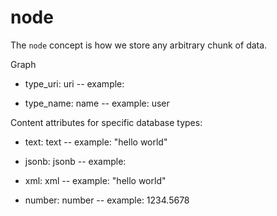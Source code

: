 # node

The `node` concept is how we store any arbitrary chunk of data.

Graph

* type_uri: uri -- example: 

* type_name: name -- example: user

Content attributes for specific database types:

* text: text -- example: "hello world"

* jsonb: jsonb -- example: 

* xml: xml -- example: "<?xml version=\'1.0\'?><example>hello world</example>"

* number: number -- example: 1234.5678

